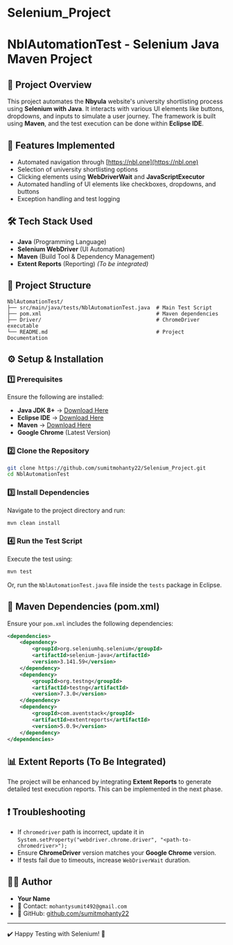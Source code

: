 # Selenium_Project
# NblAutomationTest - Selenium Java Maven Project

## 📌 Project Overview
This project automates the **Nbyula** website's university shortlisting process using **Selenium with Java**. It interacts with various UI elements like buttons, dropdowns, and inputs to simulate a user journey. The framework is built using **Maven**, and the test execution can be done within **Eclipse IDE**.

## 🚀 Features Implemented
- Automated navigation through [https://nbl.one](https://nbl.one)
- Selection of university shortlisting options
- Clicking elements using **WebDriverWait** and **JavaScriptExecutor**
- Automated handling of UI elements like checkboxes, dropdowns, and buttons
- Exception handling and test logging

## 🛠️ Tech Stack Used
- **Java** (Programming Language)
- **Selenium WebDriver** (UI Automation)
- **Maven** (Build Tool & Dependency Management)
- **Extent Reports** (Reporting) *(To be integrated)*

## 📂 Project Structure
```
NblAutomationTest/
├── src/main/java/tests/NblAutomationTest.java  # Main Test Script
├── pom.xml                                     # Maven dependencies
├── Driver/                                     # ChromeDriver executable
└── README.md                                   # Project Documentation
```

## ⚙️ Setup & Installation
### 1️⃣ Prerequisites
Ensure the following are installed:
- **Java JDK 8+** → [Download Here](https://www.oracle.com/java/technologies/javase-downloads.html)
- **Eclipse IDE** → [Download Here](https://www.eclipse.org/downloads/)
- **Maven** → [Download Here](https://maven.apache.org/download.cgi)
- **Google Chrome** (Latest Version)

### 2️⃣ Clone the Repository
```sh
git clone https://github.com/sumitmohanty22/Selenium_Project.git
cd NblAutomationTest
```

### 3️⃣ Install Dependencies
Navigate to the project directory and run:
```sh
mvn clean install
```

### 4️⃣ Run the Test Script
Execute the test using:
```sh
mvn test
```
Or, run the `NblAutomationTest.java` file inside the `tests` package in Eclipse.

## 🔹 Maven Dependencies (pom.xml)
Ensure your `pom.xml` includes the following dependencies:
```xml
<dependencies>
    <dependency>
        <groupId>org.seleniumhq.selenium</groupId>
        <artifactId>selenium-java</artifactId>
        <version>3.141.59</version>
    </dependency>
    <dependency>
        <groupId>org.testng</groupId>
        <artifactId>testng</artifactId>
        <version>7.3.0</version>
    </dependency>
    <dependency>
        <groupId>com.aventstack</groupId>
        <artifactId>extentreports</artifactId>
        <version>5.0.9</version>
    </dependency>
</dependencies>
```

## 📊 Extent Reports (To Be Integrated)
The project will be enhanced by integrating **Extent Reports** to generate detailed test execution reports. This can be implemented in the next phase.

## ❗ Troubleshooting
- If `chromedriver` path is incorrect, update it in `System.setProperty("webdriver.chrome.driver", "<path-to-chromedriver>");`
- Ensure **ChromeDriver** version matches your **Google Chrome** version.
- If tests fail due to timeouts, increase `WebDriverWait` duration.

## 👨‍💻 Author
- **Your Name**
- 📧 Contact: `mohantysumit492@gmail.com`
- 🔗 GitHub: [github.com/sumitmohanty22](https://github.com/sumitmohanty22)

---
✔️ Happy Testing with Selenium! 🚀

